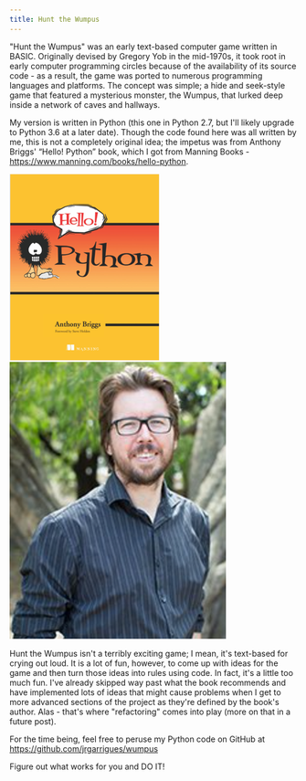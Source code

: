 ```yaml
---
title: Hunt the Wumpus
---
```


"Hunt the Wumpus" was an early text-based computer game written in BASIC. Originally devised by Gregory Yob in the mid-1970s, it took root in early computer programming circles because of the availability of its source code - as a result, the game was ported to numerous programming languages and platforms. The concept was simple; a hide and seek-style game that featured a mysterious monster, the Wumpus, that lurked deep inside a network of caves and hallways. 

My version is written in Python (this one in Python 2.7, but I'll likely upgrade to Python 3.6 at a later date). Though the code found here was all written by me, this is not a completely original idea; the impetus was from Anthony Briggs' “Hello! Python” book, which I got from Manning Books - <a href="https://www.manning.com/books/hello-python">https://www.manning.com/books/hello-python</a>.

<div class="grid">
    <div class="grid__item one-half">
        <img src="/assets/img/blog/HelloPython.png" alt="Hello! Python - book" />
    </div>
    <div class="grid__item one-half">
        <img src="/assets/img/blog/AnthonyBriggs.png" alt="Anthony Briggs - author" />
    </div>
</div>

Hunt the Wumpus isn't a terribly exciting game; I mean, it's text-based for crying out loud. It is a lot of fun, however, to come up with ideas for the game and then turn those ideas into rules using code. In fact, it's a little too much fun. I've already skipped way past what the book recommends and have implemented lots of ideas that might cause problems when I get to more advanced sections of the project as they're defined by the book's author. Alas - that's where "refactoring" comes into play (more on that in a future post). 

For the time being, feel free to peruse my Python code on GitHub at <a href="https://github.com/jrgarrigues/wumpus">https://github.com/jrgarrigues/wumpus</a>

Figure out what works for you and DO IT! 


